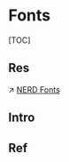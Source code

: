 # Fonts

[TOC]



## Res
↗ [NERD Fonts](../../../../../../🗺%20CS_Overview/🕶️%20Awesome%20List/NERD%20Fonts.md)



## Intro


## Ref

